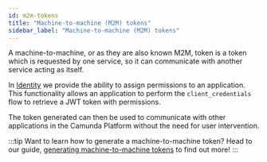 ```yaml
---
id: m2m-tokens
title: "Machine-to-machine (M2M) tokens"
sidebar_label: "Machine-to-machine (M2M) tokens"
---
```


A machine-to-machine, or as they are also known M2M, token is a token which is requested by one service, so it can
communicate with another service acting as itself. 

In [Identity](/self-managed/identity/what-is-identity.md) we provide the ability to assign permissions to
an application. This functionality allows an application to perform the `client_credentials` flow to
retrieve a JWT token with permissions. 

The token generated can then be used to communicate with other applications in the Camunda Platform without
the need for user intervention.

:::tip Want to learn how to generate a machine-to-machine token?
Head to our guide, [generating machine-to-machine tokens](/self-managed/identity/user-guide/generating-m2m-tokens.md)
to find out more!
:::
